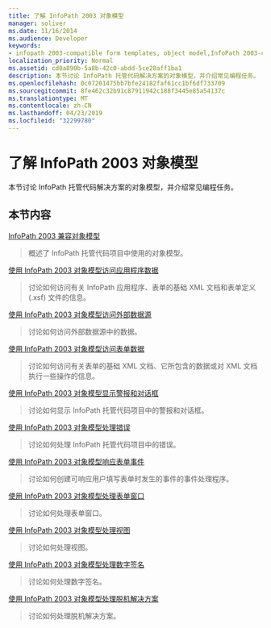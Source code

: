 ```yaml
---
title: 了解 InfoPath 2003 对象模型
manager: soliver
ms.date: 11/16/2014
ms.audience: Developer
keywords:
- infopath 2003-compatible form templates, object model,InfoPath 2003-compatible object model,object models [InfoPath 2003]
localization_priority: Normal
ms.assetid: cd0a890b-5a8b-42c0-abdd-5ce28aff1ba1
description: 本节讨论 InfoPath 托管代码解决方案的对象模型，并介绍常见编程任务。
ms.openlocfilehash: 0c07201475bb7bfe24182faf61cc1bf6df733709
ms.sourcegitcommit: 8fe462c32b91c87911942c188f3445e85a54137c
ms.translationtype: MT
ms.contentlocale: zh-CN
ms.lasthandoff: 04/23/2019
ms.locfileid: "32299780"
---
```

# <a name="understanding-the-infopath-2003-object-model"></a>了解 InfoPath 2003 对象模型

本节讨论 InfoPath 托管代码解决方案的对象模型，并介绍常见编程任务。
  
## <a name="in-this-section"></a>本节内容

[InfoPath 2003 兼容对象模型](infopath-2003-compatible-object-models.md)
  
> 概述了 InfoPath 托管代码项目中使用的对象模型。
    
[使用 InfoPath 2003 对象模型访问应用程序数据](how-to-access-application-data-using-the-infopath-2003-object-model.md)
  
> 讨论如何访问有关 InfoPath 应用程序、表单的基础 XML 文档和表单定义 (.xsf) 文件的信息。
    
[使用 InfoPath 2003 对象模型访问外部数据源](how-to-access-external-data-sources-using-the-infopath-2003-object-model.md)
  
> 讨论如何访问外部数据源中的数据。
    
[使用 InfoPath 2003 对象模型访问表单数据](how-to-access-form-data-using-the-infopath-2003-object-model.md)
  
> 讨论如何访问有关表单的基础 XML 文档、它所包含的数据或对 XML 文档执行一些操作的信息。
    
[使用 InfoPath 2003 对象模型显示警报和对话框](how-to-display-alerts-and-dialog-boxes-using-the-infopath-2003-object-model.md)
  
> 讨论如何显示 InfoPath 托管代码项目中的警报和对话框。
    
[使用 InfoPath 2003 对象模型处理错误](how-to-handle-errors-using-the-infopath-2003-object-model.md)
  
> 讨论如何处理 InfoPath 托管代码项目中的错误。
    
[使用 InfoPath 2003 对象模型响应表单事件](how-to-respond-to-form-events-using-the-infopath-2003-object-model.md)
  
> 讨论如何创建可响应用户填写表单时发生的事件的事件处理程序。
    
[使用 InfoPath 2003 对象模型处理表单窗口](how-to-work-with-form-windows-using-the-infopath-2003-object-model.md)
  
> 讨论如何处理表单窗口。
    
[使用 InfoPath 2003 对象模型处理视图](how-to-work-with-views-using-the-infopath-2003-object-model.md)
  
> 讨论如何处理视图。
    
[使用 InfoPath 2003 对象模型处理数字签名](how-to-work-with-digital-signatures-using-the-infopath-2003-object-model.md)
  
> 讨论如何处理数字签名。
    
[使用 InfoPath 2003 对象模型处理脱机解决方案](how-to-work-with-offline-solutions-using-the-infopath-2003-object-model.md)
  
> 讨论如何处理脱机解决方案。
    

